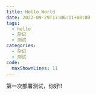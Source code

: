 ```yaml
---
title: Hello World
date: 2022-09-29T17:06:11+08:00
tags:
  - hello
  - 杂记
  - 测试
categories:
  - 杂记
  - 测试
code:
  maxShownLines: 11
---
```




第一次部署测试，你好!!